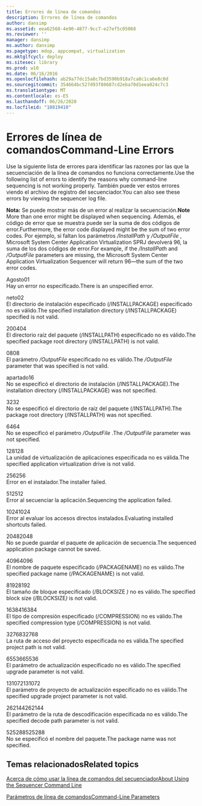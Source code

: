 ```yaml
---
title: Errores de línea de comandos
description: Errores de línea de comandos
author: dansimp
ms.assetid: eea62568-4e90-4877-9cc7-e27ef5c05068
ms.reviewer: ''
manager: dansimp
ms.author: dansimp
ms.pagetype: mdop, appcompat, virtualization
ms.mktglfcycl: deploy
ms.sitesec: library
ms.prod: w10
ms.date: 06/16/2016
ms.openlocfilehash: ab29a77dc15a8c7bd3590b918a7ca8c1ca6e8c0d
ms.sourcegitcommit: 354664bc527d93f80687cd2eba70d1eea024c7c3
ms.translationtype: MT
ms.contentlocale: es-ES
ms.lasthandoff: 06/26/2020
ms.locfileid: "10819410"
---
```

# <span data-ttu-id="56302-103">Errores de línea de comandos</span><span class="sxs-lookup"><span data-stu-id="56302-103">Command-Line Errors</span></span>


<span data-ttu-id="56302-104">Use la siguiente lista de errores para identificar las razones por las que la secuenciación de la línea de comandos no funciona correctamente.</span><span class="sxs-lookup"><span data-stu-id="56302-104">Use the following list of errors to identify the reasons why command-line sequencing is not working properly.</span></span> <span data-ttu-id="56302-105">También puede ver estos errores viendo el archivo de registro del secuenciador.</span><span class="sxs-lookup"><span data-stu-id="56302-105">You can also see these errors by viewing the sequencer log file.</span></span>

<span data-ttu-id="56302-106">**Nota:**  Se puede mostrar más de un error al realizar la secuenciación.</span><span class="sxs-lookup"><span data-stu-id="56302-106">**Note** More than one error might be displayed when sequencing.</span></span> <span data-ttu-id="56302-107">Además, el código de error que se muestra puede ser la suma de dos códigos de error.</span><span class="sxs-lookup"><span data-stu-id="56302-107">Furthermore, the error code displayed might be the sum of two error codes.</span></span> <span data-ttu-id="56302-108">Por ejemplo, si faltan los parámetros */InstallPath* y */OutputFile* , Microsoft System Center Application Virtualization SPRJ devolverá 96, la suma de los dos códigos de error.</span><span class="sxs-lookup"><span data-stu-id="56302-108">For example, if the */InstallPath* and */OutputFile* parameters are missing, the Microsoft System Center Application Virtualization Sequencer will return 96—the sum of the two error codes.</span></span>

 

<a href="" id="01"></a><span data-ttu-id="56302-109">Agosto</span><span class="sxs-lookup"><span data-stu-id="56302-109">01</span></span>  
<span data-ttu-id="56302-110">Hay un error no especificado.</span><span class="sxs-lookup"><span data-stu-id="56302-110">There is an unspecified error.</span></span>

<a href="" id="02"></a><span data-ttu-id="56302-111">neto</span><span class="sxs-lookup"><span data-stu-id="56302-111">02</span></span>  
<span data-ttu-id="56302-112">El directorio de instalación especificado (/INSTALLPACKAGE) especificado no es válido.</span><span class="sxs-lookup"><span data-stu-id="56302-112">The specified installation directory (/INSTALLPACKAGE) specified is not valid.</span></span>

<a href="" id="04"></a><span data-ttu-id="56302-113">2004</span><span class="sxs-lookup"><span data-stu-id="56302-113">04</span></span>  
<span data-ttu-id="56302-114">El directorio raíz del paquete (/INSTALLPATH) especificado no es válido.</span><span class="sxs-lookup"><span data-stu-id="56302-114">The specified package root directory (/INSTALLPATH) is not valid.</span></span>

<a href="" id="08"></a><span data-ttu-id="56302-115">08</span><span class="sxs-lookup"><span data-stu-id="56302-115">08</span></span>  
<span data-ttu-id="56302-116">El parámetro */OutputFile* especificado no es válido.</span><span class="sxs-lookup"><span data-stu-id="56302-116">The */OutputFile* parameter that was specified is not valid.</span></span>

<a href="" id="16"></a><span data-ttu-id="56302-117">apartado</span><span class="sxs-lookup"><span data-stu-id="56302-117">16</span></span>  
<span data-ttu-id="56302-118">No se especificó el directorio de instalación (/INSTALLPACKAGE).</span><span class="sxs-lookup"><span data-stu-id="56302-118">The installation directory (/INSTALLPACKAGE) was not specified.</span></span>

<a href="" id="32"></a><span data-ttu-id="56302-119">32</span><span class="sxs-lookup"><span data-stu-id="56302-119">32</span></span>  
<span data-ttu-id="56302-120">No se especificó el directorio de raíz del paquete (/INSTALLPATH).</span><span class="sxs-lookup"><span data-stu-id="56302-120">The package root directory (/INSTALLPATH) was not specified.</span></span>

<a href="" id="64"></a><span data-ttu-id="56302-121">64</span><span class="sxs-lookup"><span data-stu-id="56302-121">64</span></span>  
<span data-ttu-id="56302-122">No se especificó el parámetro */OutputFile* .</span><span class="sxs-lookup"><span data-stu-id="56302-122">The */OutputFile* parameter was not specified.</span></span>

<a href="" id="128"></a><span data-ttu-id="56302-123">128</span><span class="sxs-lookup"><span data-stu-id="56302-123">128</span></span>  
<span data-ttu-id="56302-124">La unidad de virtualización de aplicaciones especificada no es válida.</span><span class="sxs-lookup"><span data-stu-id="56302-124">The specified application virtualization drive is not valid.</span></span>

<a href="" id="256"></a><span data-ttu-id="56302-125">256</span><span class="sxs-lookup"><span data-stu-id="56302-125">256</span></span>  
<span data-ttu-id="56302-126">Error en el instalador.</span><span class="sxs-lookup"><span data-stu-id="56302-126">The installer failed.</span></span>

<a href="" id="512"></a><span data-ttu-id="56302-127">512</span><span class="sxs-lookup"><span data-stu-id="56302-127">512</span></span>  
<span data-ttu-id="56302-128">Error al secuenciar la aplicación.</span><span class="sxs-lookup"><span data-stu-id="56302-128">Sequencing the application failed.</span></span>

<a href="" id="1024"></a><span data-ttu-id="56302-129">1024</span><span class="sxs-lookup"><span data-stu-id="56302-129">1024</span></span>  
<span data-ttu-id="56302-130">Error al evaluar los accesos directos instalados.</span><span class="sxs-lookup"><span data-stu-id="56302-130">Evaluating installed shortcuts failed.</span></span>

<a href="" id="2048"></a><span data-ttu-id="56302-131">2048</span><span class="sxs-lookup"><span data-stu-id="56302-131">2048</span></span>  
<span data-ttu-id="56302-132">No se puede guardar el paquete de aplicación de secuencia.</span><span class="sxs-lookup"><span data-stu-id="56302-132">The sequenced application package cannot be saved.</span></span>

<a href="" id="4096"></a><span data-ttu-id="56302-133">4096</span><span class="sxs-lookup"><span data-stu-id="56302-133">4096</span></span>  
<span data-ttu-id="56302-134">El nombre de paquete especificado (/PACKAGENAME) no es válido.</span><span class="sxs-lookup"><span data-stu-id="56302-134">The specified package name (/PACKAGENAME) is not valid.</span></span>

<a href="" id="8192"></a><span data-ttu-id="56302-135">8192</span><span class="sxs-lookup"><span data-stu-id="56302-135">8192</span></span>  
<span data-ttu-id="56302-136">El tamaño de bloque especificado (/BLOCKSIZE <em> ) </em> no es válido.</span><span class="sxs-lookup"><span data-stu-id="56302-136">The specified block size (/BLOCKSIZE<em>)</em> is not valid.</span></span>

<a href="" id="16384"></a><span data-ttu-id="56302-137">16384</span><span class="sxs-lookup"><span data-stu-id="56302-137">16384</span></span>  
<span data-ttu-id="56302-138">El tipo de compresión especificado (/COMPRESSION) no es válido.</span><span class="sxs-lookup"><span data-stu-id="56302-138">The specified compression type (/COMPRESSION) is not valid.</span></span>

<a href="" id="32768"></a><span data-ttu-id="56302-139">32768</span><span class="sxs-lookup"><span data-stu-id="56302-139">32768</span></span>  
<span data-ttu-id="56302-140">La ruta de acceso del proyecto especificada no es válida.</span><span class="sxs-lookup"><span data-stu-id="56302-140">The specified project path is not valid.</span></span>

<a href="" id="65536"></a><span data-ttu-id="56302-141">65536</span><span class="sxs-lookup"><span data-stu-id="56302-141">65536</span></span>  
<span data-ttu-id="56302-142">El parámetro de actualización especificado no es válido.</span><span class="sxs-lookup"><span data-stu-id="56302-142">The specified upgrade parameter is not valid.</span></span>

<a href="" id="131072"></a><span data-ttu-id="56302-143">131072</span><span class="sxs-lookup"><span data-stu-id="56302-143">131072</span></span>  
<span data-ttu-id="56302-144">El parámetro de proyecto de actualización especificado no es válido.</span><span class="sxs-lookup"><span data-stu-id="56302-144">The specified upgrade project parameter is not valid.</span></span>

<a href="" id="262144"></a><span data-ttu-id="56302-145">262144</span><span class="sxs-lookup"><span data-stu-id="56302-145">262144</span></span>  
<span data-ttu-id="56302-146">El parámetro de la ruta de descodificación especificada no es válido.</span><span class="sxs-lookup"><span data-stu-id="56302-146">The specified decode path parameter is not valid.</span></span>

<a href="" id="525288"></a><span data-ttu-id="56302-147">525288</span><span class="sxs-lookup"><span data-stu-id="56302-147">525288</span></span>  
<span data-ttu-id="56302-148">No se especificó el nombre del paquete.</span><span class="sxs-lookup"><span data-stu-id="56302-148">The package name was not specified.</span></span>

## <span data-ttu-id="56302-149">Temas relacionados</span><span class="sxs-lookup"><span data-stu-id="56302-149">Related topics</span></span>


[<span data-ttu-id="56302-150">Acerca de cómo usar la línea de comandos del secuenciador</span><span class="sxs-lookup"><span data-stu-id="56302-150">About Using the Sequencer Command Line</span></span>](about-using-the-sequencer-command-line.md)

[<span data-ttu-id="56302-151">Parámetros de línea de comandos</span><span class="sxs-lookup"><span data-stu-id="56302-151">Command-Line Parameters</span></span>](command-line-parameters.md)

 

 





